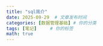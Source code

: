 ```yaml
---
title: "sql简介"
date: 2025-09-29  # 文章发布时间
categories: [数据管理基础] # 你的分类
tags: [笔记]     # 你的标签
math: true
---
```



